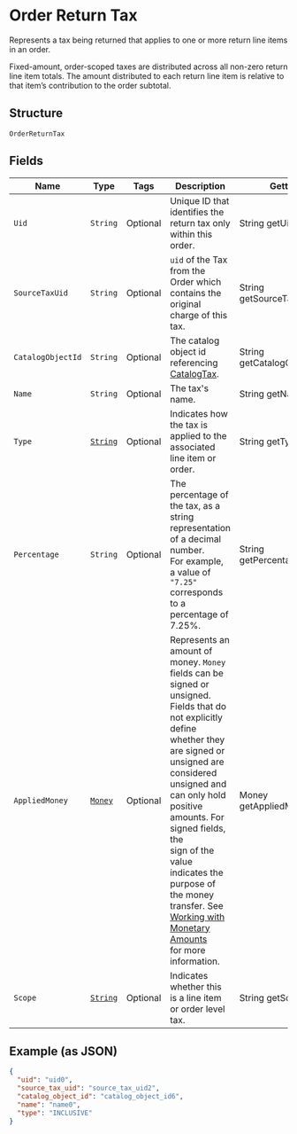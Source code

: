 
# Order Return Tax

Represents a tax being returned that applies to one or more return line items in an order.

Fixed-amount, order-scoped taxes are distributed across all non-zero return line item totals.
The amount distributed to each return line item is relative to that item’s contribution to the
order subtotal.

## Structure

`OrderReturnTax`

## Fields

| Name | Type | Tags | Description | Getter |
|  --- | --- | --- | --- | --- |
| `Uid` | `String` | Optional | Unique ID that identifies the return tax only within this order. | String getUid() |
| `SourceTaxUid` | `String` | Optional | `uid` of the Tax from the Order which contains the original charge of this tax. | String getSourceTaxUid() |
| `CatalogObjectId` | `String` | Optional | The catalog object id referencing [CatalogTax](#type-catalogtax). | String getCatalogObjectId() |
| `Name` | `String` | Optional | The tax's name. | String getName() |
| `Type` | [`String`](/doc/models/order-line-item-tax-type.md) | Optional | Indicates how the tax is applied to the associated line item or order. | String getType() |
| `Percentage` | `String` | Optional | The percentage of the tax, as a string representation of a decimal number.<br>For example, a value of `"7.25"` corresponds to a percentage of 7.25%. | String getPercentage() |
| `AppliedMoney` | [`Money`](/doc/models/money.md) | Optional | Represents an amount of money. `Money` fields can be signed or unsigned.<br>Fields that do not explicitly define whether they are signed or unsigned are<br>considered unsigned and can only hold positive amounts. For signed fields, the<br>sign of the value indicates the purpose of the money transfer. See<br>[Working with Monetary Amounts](https://developer.squareup.com/docs/build-basics/working-with-monetary-amounts)<br>for more information. | Money getAppliedMoney() |
| `Scope` | [`String`](/doc/models/order-line-item-tax-scope.md) | Optional | Indicates whether this is a line item or order level tax. | String getScope() |

## Example (as JSON)

```json
{
  "uid": "uid0",
  "source_tax_uid": "source_tax_uid2",
  "catalog_object_id": "catalog_object_id6",
  "name": "name0",
  "type": "INCLUSIVE"
}
```

